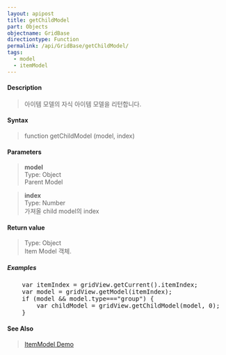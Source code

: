 ```yaml
---
layout: apipost
title: getChildModel
part: Objects
objectname: GridBase
directiontype: Function
permalink: /api/GridBase/getChildModel/
tags:
  - model
  - itemModel
---
```



#### Description

> 아이템 모델의 자식 아이템 모델을 리턴합니다.  

#### Syntax

> function getChildModel (model, index)  

#### Parameters

> **model**  
> Type: Object  
> Parent Model  

> **index**  
> Type: Number  
> 가져올 child model의 index  


#### Return value

> Type: Object  
> Item Model 객체.  


##### Examples 

<pre class="prettyprint">
	var itemIndex = gridView.getCurrent().itemIndex;
	var model = gridView.getModel(itemIndex);
	if (model && model.type==="group") {
		var childModel = gridView.getChildModel(model, 0);
	}
</pre>

#### See Also
> [ItemModel Demo](http://demo.realgrid.com/Demo/ItemModelApi)